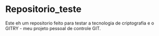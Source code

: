 # Repositorio_teste

Este eh um repositorio feito para testar a tecnologia de criptografia e o GITRY - meu projeto pessoal de controle GIT.
